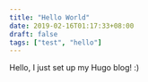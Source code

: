```yaml
---
title: "Hello World"
date: 2019-02-16T01:17:33+08:00
draft: false
tags: ["test", "hello"]
---
```


Hello, I just set up my Hugo blog! :)
